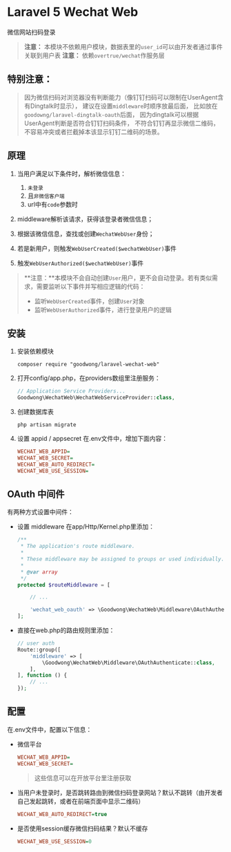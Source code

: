# Laravel 5 Wechat Web

微信网站扫码登录

> **注意：** 本模块不依赖用户模块，数据表里的`user_id`可以由开发者通过事件关联到用户表
> **注意：** 依赖`overtrue/wechat`作服务层


## 特别注意：
> 因为微信扫码对浏览器没有判断能力（像钉钉扫码可以限制在UserAgent含有Dingtalk时显示），
建议在设置`middleware`时顺序放最后面，
比如放在`goodowng/laravel-dingtalk-oauth`后面，
因为dingtalk可以根据UserAgent判断是否符合钉钉扫码条件，
不符合钉钉再显示微信二维码，不容易冲突或者拦截掉本该显示钉钉二维码的场景。



## 原理

1. 当用户满足以下条件时，解析微信信息：

	1. `未登录`
	1. 且`非微信客户端`
	1. url中有`code`参数时

2. middleware解析该请求，获得该登录者微信信息；

3. 根据该微信信息，查找或创建`WechatWebUser`身份；

4. 若是新用户，则触发`WebUserCreated($wechatWebUser)`事件

5. 触发`WebUserAuthorized($wechatWebUser)`事件


> **注意：**本模块不会自动创建`User`用户，更不会自动登录。若有类似需求，需要监听以下事件并写相应逻辑的代码：
> - 监听`WebUserCreated`事件，创建`User`对象
> - 监听`WebUserAuthorized`事件，进行登录用户的逻辑




## 安装

1. 安装依赖模块
    ```shell
    composer require "goodwong/laravel-wechat-web"
    ```

2. 打开config/app.php，在providers数组里注册服务：
    ```php
    // Application Service Providers...
    Goodwong\WechatWeb\WechatWebServiceProvider::class,
    ```

3. 创建数据库表
    ```shell
    php artisan migrate
    ```

4. 设置 appid / appsecret
    在.env文件中，增加下面内容：
    ```ini
    WECHAT_WEB_APPID=
    WECHAT_WEB_SECRET=
    WECHAT_WEB_AUTO_REDIRECT=
    WECHAT_WEB_USE_SESSION=
    ```

## OAuth 中间件
有两种方式设置中间件：

- 设置 middleware
    在app/Http/Kernel.php里添加：
    ```php
    /**
     * The application's route middleware.
     *
     * These middleware may be assigned to groups or used individually.
     *
     * @var array
     */
    protected $routeMiddleware = [

        // ...

        'wechat_web_oauth' => \Goodwong\WechatWeb\Middleware\OAuthAuthenticate::class,
    ];
    ```

- 直接在web.php的路由规则里添加：
    ```php
    // user auth
    Route::group([
        'middleware' => [
            \Goodwong\WechatWeb\Middleware\OAuthAuthenticate::class,
        ],
    ], function () {
        // ...
    });

    ```

## 配置
在.env文件中，配置以下信息：

- 微信平台
    ```ini
    WECHAT_WEB_APPID=
    WECHAT_WEB_SECRET=
    ```
    > 这些信息可以在开放平台里注册获取

- 当用户未登录时，是否跳转路由到微信扫码登录网站？默认不跳转（由开发者自己发起跳转，或者在前端页面中显示二维码）
    ```ini
    WECHAT_WEB_AUTO_REDIRECT=true
    ```

- 是否使用session缓存微信扫码结果？默认不缓存
    ```ini
    WECHAT_WEB_USE_SESSION=0
    ```
